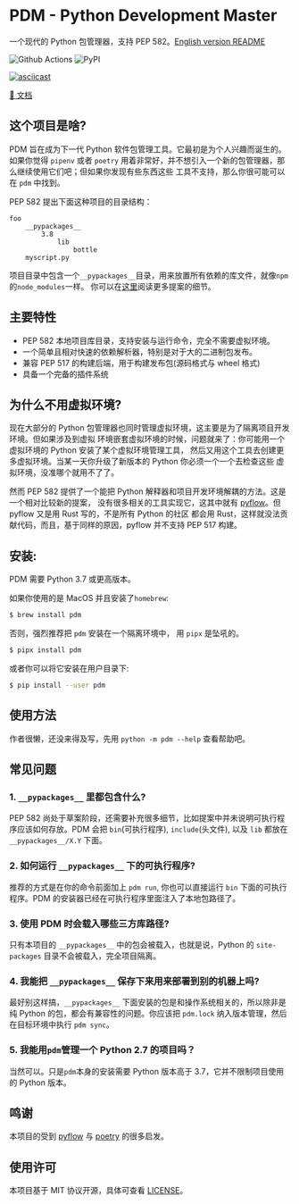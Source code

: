 # PDM - Python Development Master

一个现代的 Python 包管理器，支持 PEP 582。[English version README](README.md)

![Github Actions](https://github.com/pdm-project/pdm/workflows/Tests/badge.svg)
![PyPI](https://img.shields.io/pypi/v/pdm?logo=python&logoColor=%23cccccc)

[![asciicast](hhttps://asciinema.org/a/jnifN30pjfXbO9We2KqOdXEhB.svg)](hhttps://asciinema.org/a/jnifN30pjfXbO9We2KqOdXEhB)

[📖 文档](https://pdm.fming.dev)

## 这个项目是啥?

PDM 旨在成为下一代 Python 软件包管理工具。它最初是为个人兴趣而诞生的。如果你觉得 `pipenv` 或者
`poetry` 用着非常好，并不想引入一个新的包管理器，那么继续使用它们吧；但如果你发现有些东西这些
工具不支持，那么你很可能可以在 `pdm` 中找到。

PEP 582 提出下面这种项目的目录结构：

```
foo
    __pypackages__
        3.8
            lib
                bottle
    myscript.py
```

项目目录中包含一个`__pypackages__`目录，用来放置所有依赖的库文件，就像`npm`的`node_modules`一样。
你可以在[这里](https://www.python.org/dev/peps/pep-0582/#specification)阅读更多提案的细节。

## 主要特性

- PEP 582 本地项目库目录，支持安装与运行命令，完全不需要虚拟环境。
- 一个简单且相对快速的依赖解析器，特别是对于大的二进制包发布。
- 兼容 PEP 517 的构建后端，用于构建发布包(源码格式与 wheel 格式)
- 具备一个完备的插件系统

## 为什么不用虚拟环境?

现在大部分的 Python 包管理器也同时管理虚拟环境，这主要是为了隔离项目开发环境。但如果涉及到虚拟
环境嵌套虚拟环境的时候，问题就来了：你可能用一个虚拟环境的 Python 安装了某个虚拟环境管理工具，
然后又用这个工具去创建更多虚拟环境。当某一天你升级了新版本的 Python 你必须一个一个去检查这些
虚拟环境，没准哪个就用不了了。

然而 PEP 582 提供了一个能把 Python 解释器和项目开发环境解耦的方法。这是一个相对比较新的提案，
没有很多相关的工具实现它，这其中就有 [pyflow]。但 pyflow 又是用 Rust 写的，不是所有 Python 的社区
都会用 Rust，这样就没法贡献代码，而且，基于同样的原因，pyflow 并不支持 PEP 517 构建。

## 安装:

PDM 需要 Python 3.7 或更高版本。

如果你使用的是 MacOS 并且安装了`homebrew`:

```bash
$ brew install pdm
```

否则，强烈推荐把 `pdm` 安装在一个隔离环境中， 用 `pipx` 是坠吼的。

```bash
$ pipx install pdm
```

或者你可以将它安装在用户目录下:

```bash
$ pip install --user pdm
```

## 使用方法

作者很懒，还没来得及写，先用 `python -m pdm --help` 查看帮助吧。

## 常见问题

### 1. `__pypackages__` 里都包含什么?

PEP 582 尚处于草案阶段，还需要补充很多细节，比如提案中并未说明可执行程序应该如何存放。PDM 会把 `bin`(可执行程序), `include`(头文件),
以及 `lib` 都放在 `__pypackages__/X.Y` 下面。

### 2. 如何运行 `__pypackages__` 下的可执行程序?

推荐的方式是在你的命令前面加上 `pdm run`, 你也可以直接运行 `bin` 下面的可执行程序。PDM 的安装器已经在可执行程序里面注入了本地包路径了。

### 3. 使用 PDM 时会载入哪些三方库路径?

只有本项目的 `__pypackages__` 中的包会被载入，也就是说，Python 的 `site-packages` 目录不会被载入，完全项目隔离。

### 4. 我能把 `__pypackages__` 保存下来用来部署到别的机器上吗?

最好别这样搞，`__pypackages__` 下面安装的包是和操作系统相关的，所以除非是纯 Python 的包，都会有兼容性的问题。你应该把 `pdm.lock`
纳入版本管理，然后在目标环境中执行 `pdm sync`。

### 5. 我能用`pdm`管理一个 Python 2.7 的项目吗？

当然可以。只是`pdm`本身的安装需要 Python 版本高于 3.7，它并不限制项目使用的 Python 版本。

## 鸣谢

本项目的受到 [pyflow] 与 [poetry] 的很多启发。

[pyflow]: https://github.com/David-OConnor/pyflow
[poetry]: https://github.com/python-poetry/poetry

## 使用许可

本项目基于 MIT 协议开源，具体可查看 [LICENSE](LICENSE)。

